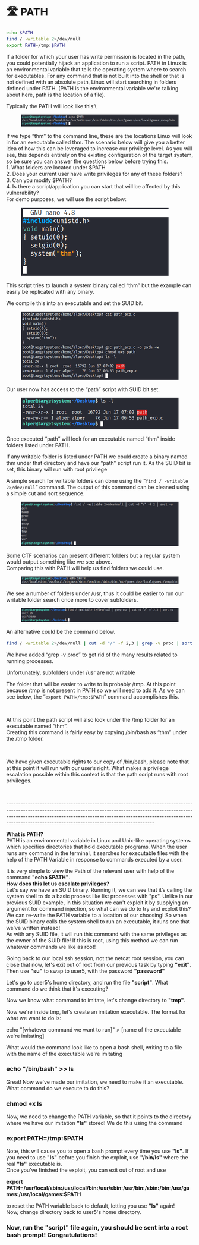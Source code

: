 # 🛣 PATH

```bash
echo $PATH
find / -writable 2>/dev/null
export PATH=/tmp:$PATH
```

If a folder for which your user has write permission is located in the path, you could potentially hijack an application to run a script. PATH in Linux is an environmental variable that tells the operating system where to search for executables. For any command that is not built into the shell or that is not defined with an absolute path, Linux will start searching in folders defined under PATH. (PATH is the environmental variable we're talking about here, path is the location of a file).

Typically the PATH will look like this:\


<figure><img src="../../.gitbook/assets/image (1) (1) (1) (1).png" alt=""><figcaption></figcaption></figure>

If we type “thm” to the command line, these are the locations Linux will look in for an executable called thm. The scenario below will give you a better idea of how this can be leveraged to increase our privilege level. As you will see, this depends entirely on the existing configuration of the target system, so be sure you can answer the questions below before trying this.\
1\. What folders are located under $PATH\
2\. Does your current user have write privileges for any of these folders?\
3\. Can you modify $PATH?\
4\. Is there a script/application you can start that will be affected by this vulnerability?\
For demo purposes, we will use the script below:

<div align="left">

<figure><img src="../../.gitbook/assets/image (1) (1) (1) (1) (1).png" alt=""><figcaption></figcaption></figure>

</div>

This script tries to launch a system binary called “thm” but the example can easily be replicated with any binary.

We compile this into an executable and set the SUID bit.

<figure><img src="../../.gitbook/assets/image (2) (1) (1).png" alt=""><figcaption></figcaption></figure>

Our user now has access to the “path” script with SUID bit set.

<div align="left">

<figure><img src="../../.gitbook/assets/image (3) (1) (1).png" alt=""><figcaption></figcaption></figure>

</div>

Once executed “path” will look for an executable named “thm” inside folders listed under PATH.

If any writable folder is listed under PATH we could create a binary named thm under that directory and have our “path” script run it. As the SUID bit is set, this binary will run with root privilege

A simple search for writable folders can done using the “`find / -writable 2>/dev/null`” command. The output of this command can be cleaned using a simple cut and sort sequence.

<figure><img src="../../.gitbook/assets/image (4) (1).png" alt=""><figcaption></figcaption></figure>

Some CTF scenarios can present different folders but a regular system would output something like we see above.\
Comparing this with PATH will help us find folders we could use.

<figure><img src="../../.gitbook/assets/image (5).png" alt=""><figcaption></figcaption></figure>

We see a number of folders under /usr, thus it could be easier to run our writable folder search once more to cover subfolders.

<figure><img src="../../.gitbook/assets/image (6).png" alt=""><figcaption></figcaption></figure>

An alternative could be the command below.

```bash
find / -writable 2>/dev/null | cut -d "/" -f 2,3 | grep -v proc | sort -u
```

We have added “grep -v proc” to get rid of the many results related to running processes.

Unfortunately, subfolders under /usr are not writable

The folder that will be easier to write to is probably /tmp. At this point because /tmp is not present in PATH so we will need to add it. As we can see below, the “`export PATH=/tmp:$PATH`” command accomplishes this.

<figure><img src="broken-reference" alt=""><figcaption></figcaption></figure>

At this point the path script will also look under the /tmp folder for an executable named “thm”.\
Creating this command is fairly easy by copying /bin/bash as “thm” under the /tmp folder.

<div align="left">

<figure><img src="broken-reference" alt=""><figcaption></figcaption></figure>

</div>

We have given executable rights to our copy of /bin/bash, please note that at this point it will run with our user’s right. What makes a privilege escalation possible within this context is that the path script runs with root privileges.

<div align="left">

<figure><img src="broken-reference" alt=""><figcaption></figcaption></figure>

</div>

\--------------------------------------------------------------------------------------------------------------------------------------------------------------------------------------------------------------------------------------------------------------------------------------------------------

**What is PATH?**\
PATH is an environmental variable in Linux and Unix-like operating systems which specifies directories that hold executable programs. When the user runs any command in the terminal, it searches for executable files with the help of the PATH Variable in response to commands executed by a user.

It is very simple to view the Path of the relevant user with help of the command **"echo $PATH"**.\
**How does this let us escalate privileges?**\
Let's say we have an SUID binary. Running it, we can see that it’s calling the system shell to do a basic process like list processes with "ps". Unlike in our previous SUID example, in this situation we can't exploit it by supplying an argument for command injection, so what can we do to try and exploit this?\
We can re-write the PATH variable to a location of our choosing! So when the SUID binary calls the system shell to run an executable, it runs one that we've written instead!\
As with any SUID file, it will run this command with the same privileges as the owner of the SUID file! If this is root, using this method we can run whatever commands we like as root!

Going back to our local ssh session, not the netcat root session, you can close that now, let's exit out of root from our previous task by typing **"exit"**. Then use **"su"** to swap to user5, with the password **"password"**

Let's go to user5's home directory, and run the file **"script"**. What command do we think that it's executing?

Now we know what command to imitate, let's change directory to **"tmp"**.&#x20;

Now we're inside tmp, let's create an imitation executable. The format for what we want to do is:

echo "\[whatever command we want to run]" > \[name of the executable we're imitating]

What would the command look like to open a bash shell, writing to a file with the name of the executable we're imitating

### echo "/bin/bash" >> ls

Great! Now we've made our imitation, we need to make it an executable. What command do we execute to do this?

### chmod +x ls

Now, we need to change the PATH variable, so that it points to the directory where we have our imitation **"ls"** stored! We do this using the command

### **export PATH=/tmp:$PATH**

Note, this will cause you to open a bash prompt every time you use **"ls"**. If you need to use **"ls"** before you finish the exploit, use **"/bin/ls"** where the real **"ls"** executable is.\
Once you've finished the exploit, you can exit out of root and use

**export PATH=/usr/local/sbin:/usr/local/bin:/usr/sbin:/usr/bin:/sbin:/bin:/usr/games:/usr/local/games:$PATH**

to reset the PATH variable back to default, letting you use **"ls"** again!\
Now, change directory back to user5's home directory.

### Now, run the "script" file again, you should be sent into a root bash prompt! Congratulations!
